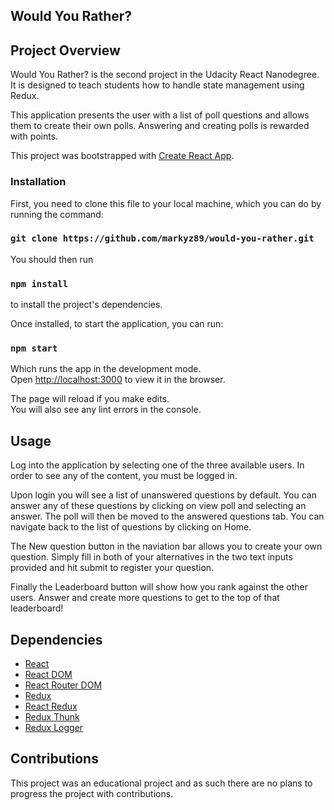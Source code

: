 ## Would You Rather?

## Project Overview

Would You Rather? is the second project in the Udacity React Nanodegree. It is designed to teach students how to handle state management using Redux.

This application presents the user with a list of poll questions and allows them to create their own polls. Answering and creating polls is rewarded with points.

This project was bootstrapped with [Create React App](https://github.com/facebook/create-react-app).

### Installation

First, you need to clone this file to your local machine, which you can do by running the command:
### `git clone https://github.com/markyz89/would-you-rather.git`

You should then run 
### `npm install` 
to install the project's dependencies.

Once installed, to start the application, you can run:

### `npm start`

Which runs the app in the development mode.<br />
Open [http://localhost:3000](http://localhost:3000) to view it in the browser.

The page will reload if you make edits.<br />
You will also see any lint errors in the console.

## Usage

Log into the application by selecting one of the three available users. In order to see any of the content, you must be logged in.

Upon login you will see a list of unanswered questions by default. You can answer any of these questions by clicking on view poll and selecting an answer. The poll will then be moved to the answered questions tab. You can navigate back to the list of questions by clicking on Home.

The New question button in the naviation bar allows you to create your own question. Simply fill in both of your alternatives in the two text inputs provided and hit submit to register your question.

Finally the Leaderboard button will show how you rank against the other users. Answer and create more questions to get to the top of that leaderboard!


## Dependencies
* [React](https://reactjs.org/)
* [React DOM](https://www.npmjs.com/package/react-dom)
* [React Router DOM](https://github.com/ReactTraining/react-router)
* [Redux](http://redux.js.org/)
* [React Redux](https://github.com/reduxjs/react-redux)
* [Redux Thunk](https://github.com/reduxjs/redux-thunk)
* [Redux Logger](https://github.com/LogRocket/redux-logger)

## Contributions

This project was an educational project and as such there are no plans to progress the project with contributions.